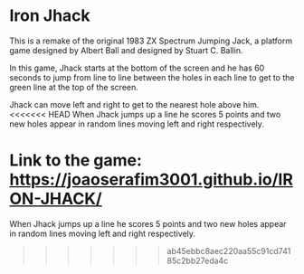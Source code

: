 # Iron Jhack

This is a remake of the original 1983 ZX Spectrum Jumping Jack, a platform game designed by Albert Ball and designed by Stuart C. Ballin.

In this game, Jhack starts at the bottom of the screen and he has 60 seconds to jump from line to line between the holes in each line to get to the green line at the top of the screen.

Jhack can move left and right to get to the nearest hole above him.
<<<<<<< HEAD
When Jhack jumps up a line he scores 5 points and two new holes appear in random lines moving left and right respectively.

Link to the game: https://joaoserafim3001.github.io/IRON-JHACK/
=======
When Jhack jumps up a line he scores 5 points and two new holes appear in random lines moving left and right respectively.
>>>>>>> ab45ebbc8aec220aa55c91cd74185c2bb27eda4c
